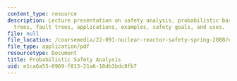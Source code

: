 ```yaml
---
content_type: resource
description: Lecture presentation on safety analysis, probabilistic basics, event
  trees, fault trees, applications, examples, safety goals, and uses.
file: null
file_location: /coursemedia/22-091-nuclear-reactor-safety-spring-2008/e1ca6a550969f81321a618db3bdc8fb7_MIT22_091S08_lec11.pdf
file_type: application/pdf
resourcetype: Document
title: Probabilistic Safety Analysis
uid: e1ca6a55-0969-f813-21a6-18db3bdc8fb7
---
```

